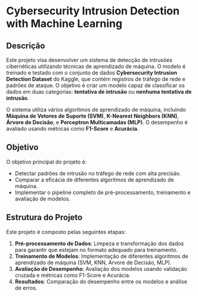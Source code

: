 # Cybersecurity Intrusion Detection with Machine Learning

## Descrição

Este projeto visa desenvolver um sistema de detecção de intrusões cibernéticas utilizando técnicas de aprendizado de máquina. O modelo é treinado e testado com o conjunto de dados **Cybersecurity Intrusion Detection Dataset** do Kaggle, que contém registros de tráfego de rede e padrões de ataque. O objetivo é criar um modelo capaz de classificar os dados em duas categorias: **tentativa de intrusão** ou **nenhuma tentativa de intrusão**.

O sistema utiliza vários algoritmos de aprendizado de máquina, incluindo **Máquina de Vetores de Suporte (SVM)**, **K-Nearest Neighbors (KNN)**, **Árvore de Decisão**, e **Perceptron Multicamadas (MLP)**. O desempenho é avaliado usando métricas como **F1-Score** e **Acurácia**.

## Objetivo

O objetivo principal do projeto é:

- Detectar padrões de intrusão no tráfego de rede com alta precisão.
- Comparar a eficácia de diferentes algoritmos de aprendizado de máquina.
- Implementar o pipeline completo de pré-processamento, treinamento e avaliação de modelos.

## Estrutura do Projeto

Este projeto é composto pelas seguintes etapas:

1. **Pré-processamento de Dados**: Limpeza e transformação dos dados para garantir que estejam no formato adequado para treinamento.
2. **Treinamento de Modelos**: Implementação de diferentes algoritmos de aprendizado de máquina (SVM, KNN, Árvore de Decisão, MLP).
3. **Avaliação de Desempenho**: Avaliação dos modelos usando validação cruzada e métricas como F1-Score e Acurácia.
4. **Resultados**: Comparação do desempenho entre os modelos e análise de erros.
